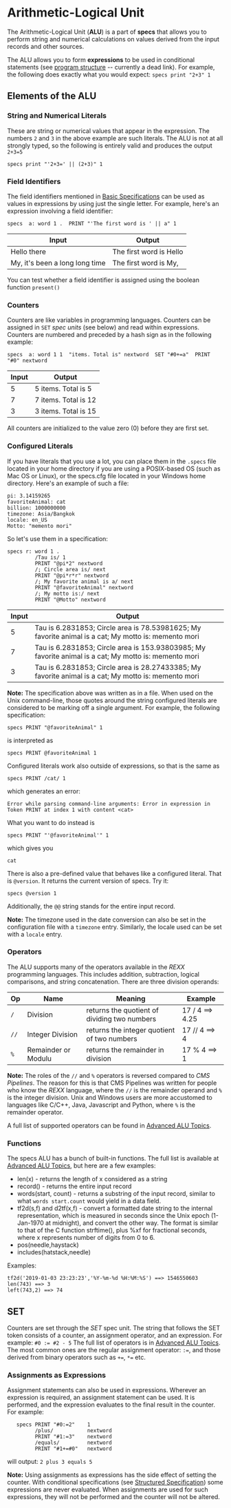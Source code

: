 # Arithmetic-Logical Unit

The Arithmetic-Logical Unit (**ALU**) is a part of **specs** that allows you to perform string and numerical calculations on values derived from the input records and other sources.

The ALU allows you to form **expressions** to be used in conditional statements (see [program structure](struct.md) -- currently a dead link).  For example, the following does exactly what you would expect:
`specs print "2+3" 1`

## Elements of the ALU 

### String and Numerical Literals
These are string or numerical values that appear in the expression.  The numbers `2` and `3` in the above example are such literals. The ALU is not at all strongly typed, so the following is entirely valid and produces the output `2+3=5`
```
specs print "'2+3=' || (2+3)" 1
``` 
### Field Identifiers
The field identifiers mentioned in [Basic Specifications](basicspec.md) can be used as values in expressions by using just the single letter. For example, here's an expression involving a field identifier:
```
specs  a: word 1 .  PRINT "'The first word is ' || a" 1
```
| Input | Output |
| ----- | ------ |
| Hello there | The first word is Hello |
| My, it's been a long long time | The first word is My, |

You can test whether a field identifier is assigned using the boolean function `present()`

### Counters
Counters are like variables in programming languages. Counters can be assigned in `SET` *spec units* (see below) and read within expressions. Counters are numbered and preceded by a hash sign as in the following example:
```
specs  a: word 1 1  "items. Total is" nextword  SET "#0+=a"  PRINT "#0" nextword
```
| Input | Output |
| ----- | ------ |
| 5 | 5 items. Total is 5 |
| 7 | 7 items. Total is 12 |
| 3 | 3 items. Total is 15 |

All counters are initialized to the value zero (0) before they are first set.

### Configured Literals
If you have literals that you use a lot, you can place them in the `.specs` file located in your home directory if you are using a POSIX-based OS (such as Mac OS or Linux), or the specs.cfg file located in your Windows home directory. Here's an example of such a file:
```
pi: 3.14159265
favoriteAnimal: cat
billion: 1000000000
timezone: Asia/Bangkok
locale: en_US
Motto: "memento mori"
```
So let's use them in a specification:
```
specs r: word 1 .
         /Tau is/ 1
         PRINT "@pi*2" nextword
         /; Circle area is/ next
         PRINT "@pi*r*r" nextword
         /; My favorite animal is a/ next
         PRINT "@favoriteAnimal" nextword
         /; My motto is:/ next
         PRINT "@Motto" nextword
```
| Input | Output |
| ----- | ------ |
| 5 | Tau is 6.2831853; Circle area is 78.53981625; My favorite animal is a cat; My motto is: memento mori |
| 7 | Tau is 6.2831853; Circle area is 153.93803985; My favorite animal is a cat; My motto is: memento mori |
| 3 | Tau is 6.2831853; Circle area is 28.27433385; My favorite animal is a cat; My motto is: memento mori |

**Note:** The specification above was written as in a file. When used on the Unix command-line, those quotes around the string configured literals are considered to be marking off a single argument. For example, the following specification:
```
specs PRINT "@favoriteAnimal" 1
```
is interpreted as 
```
specs PRINT @favoriteAnimal 1
```
Configured literals work also outside of expressions, so that is the same as 
```
specs PRINT /cat/ 1
```
which generates an error:
```
Error while parsing command-line arguments: Error in expression in Token PRINT at index 1 with content <cat>
```
What you want to do instead is 
```
specs PRINT "'@favoriteAnimal'" 1
```
which gives you
```
cat
```

There is also a pre-defined value that behaves like a configured literal. That is `@version`. It returns the current version of specs. Try it:
```
specs @version 1
```

Additionally, the `@@` string stands for the entire input record.

**Note:** The timezone used in the date conversion can also be set in the configuration file with a `timezone` entry. Similarly, the locale used can be set with a `locale` entry.

### Operators
The ALU supports many of the operators available in the *REXX* programming languages. This includes addition, subtraction, logical comparisons, and string concatenation. 
There are three division operands:

| Op | Name | Meaning | Example |
| -- | ---- | ------- | ------- |
| `/` | Division | returns the quotient of dividing two numbers | 17 / 4 ==> 4.25 |
| `//` | Integer Division | returns the integer quotient of two numbers | 17 // 4 ==> 4 |
| `%` | Remainder or Modulu | returns the remainder in division | 17 % 4 ==> 1 |

**Note:** The roles of the `//` and `%` operators is reversed compared to *CMS Pipelines*. The reason for this is that CMS Pipelines was written for people who know the *REXX* language, where the `//` is the remainder operand and `%` is the integer division. Unix and Windows users are more accustomed to languages like C/C++, Java, Javascript and Python, where `%` is the remainder operator.

A full list of supported operators can be found in [Advanced ALU Topics](alu_adv.md).

### Functions
The specs ALU has a bunch of built-in functions. The full list is available at [Advanced ALU Topics](alu_adv.md), but here are a few examples:
* len(x) - returns the length of x considered as a string
* record() - returns the entire input record
* words(start, count) - returns a substring of the input record, similar to what `words start.count` would yield in a data field.
* tf2d(s,f) and d2tf(x,f) - convert a formatted date string to the internal representation, which is measured in seconds since the Unix epoch (1-Jan-1970 at midnight), and convert the other way.  The format is similar to that of the C function strftime(), plus %xf for fractional seconds, where x represents number of digits from 0 to 6.
* pos(needle,haystack)
* includes(hatstack,needle)

Examples:
```
tf2d('2019-01-03 23:23:23','%Y-%m-%d %H:%M:%S') ==> 1546550603
len(743) ==> 3
left(743,2) ==> 74
```

## SET
Counters are set through the *SET* spec unit. The string that follows the SET token consists of a counter, an assignment operator, and an expression. For example:
`#0 := #2 - 5`
The full list of operators is in [Advanced ALU Topics](alu_adv.md). The most common ones are the regular assignment operator: `:=`, and those derived from binary operators such as `+=`, `*=` etc.

### Assignments as Expressions
Assignment statements can also be used in expressions. Wherever an expression is required, an assignment statement can be used. It is performed, and the expression evaluates to the final result in the counter. For example:
```
   specs PRINT "#0:=2"    1
         /plus/           nextword
         PRINT "#1:=3"    nextword
         /equals/         nextword
         PRINT "#1+=#0"   nextword
```
will output: `2 plus 3 equals 5`

**Note:** Using assignments as expressions has the side effect of setting the counter. With conditional specifications (see [Structured Specification](struct.md)) some expressions are never evaluated. When assignments are used for such expressions, they will not be performed and the counter will not be altered.
